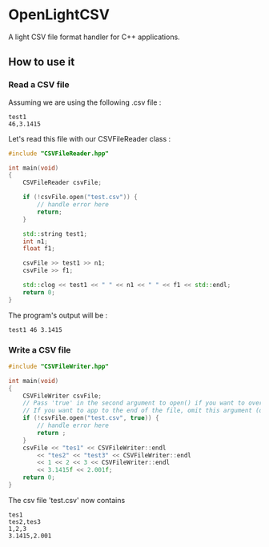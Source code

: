 # OpenLightCSV

A light CSV file format handler for C++ applications.

## How to use it

### Read a CSV file

Assuming we are using the following .csv file :

```csv
test1
46,3.1415
```
Let's read this file with our CSVFileReader class :
```c++
#include "CSVFileReader.hpp"

int main(void)
{
	CSVFileReader csvFile;

	if (!csvFile.open("test.csv")) {
		// handle error here
		return;
	}

	std::string test1;
	int n1;
	float f1;

	csvFile >> test1 >> n1;
	csvFile >> f1;

	std::clog << test1 << " " << n1 << " " << f1 << std::endl;
	return 0;
}
```

The program's output will be :
```
test1 46 3.1415
```

### Write a CSV file

```c++
#include "CSVFileWriter.hpp"

int main(void)
{
	CSVFileWriter csvFile;
	// Pass 'true' in the second argument to open() if you want to override the file.
	// If you want to app to the end of the file, omit this argument (default value is false).
	if (!csvFile.open("test.csv", true)) { 
		// handle error here
		return ;
	}
	csvFile << "tes1" << CSVFileWriter::endl
		<< "tes2" << "test3" << CSVFileWriter::endl
		<< 1 << 2 << 3 << CSVFileWriter::endl
		<< 3.1415f << 2.001f;
	return 0;
}
```
The csv file 'test.csv' now contains
```csv
tes1
tes2,tes3
1,2,3
3.1415,2.001
```



